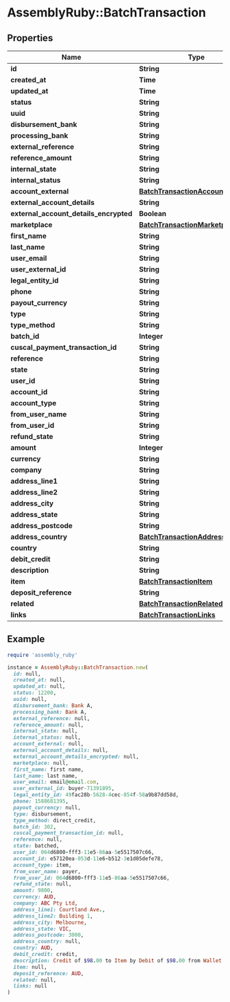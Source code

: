 # AssemblyRuby::BatchTransaction

## Properties

| Name | Type | Description | Notes |
| ---- | ---- | ----------- | ----- |
| **id** | **String** |  | [optional] |
| **created_at** | **Time** |  | [optional] |
| **updated_at** | **Time** |  | [optional] |
| **status** | **String** |  | [optional] |
| **uuid** | **String** |  | [optional] |
| **disbursement_bank** | **String** |  | [optional] |
| **processing_bank** | **String** |  | [optional] |
| **external_reference** | **String** |  | [optional] |
| **reference_amount** | **String** |  | [optional] |
| **internal_state** | **String** |  | [optional] |
| **internal_status** | **String** |  | [optional] |
| **account_external** | [**BatchTransactionAccountExternal**](BatchTransactionAccountExternal.md) |  | [optional] |
| **external_account_details** | **String** |  | [optional] |
| **external_account_details_encrypted** | **Boolean** |  | [optional] |
| **marketplace** | [**BatchTransactionMarketplace**](BatchTransactionMarketplace.md) |  | [optional] |
| **first_name** | **String** |  | [optional] |
| **last_name** | **String** |  | [optional] |
| **user_email** | **String** |  | [optional] |
| **user_external_id** | **String** |  | [optional] |
| **legal_entity_id** | **String** |  | [optional] |
| **phone** | **String** |  | [optional] |
| **payout_currency** | **String** |  | [optional] |
| **type** | **String** |  | [optional] |
| **type_method** | **String** |  | [optional] |
| **batch_id** | **Integer** |  | [optional] |
| **cuscal_payment_transaction_id** | **String** |  | [optional] |
| **reference** | **String** |  | [optional] |
| **state** | **String** |  | [optional] |
| **user_id** | **String** |  | [optional] |
| **account_id** | **String** |  | [optional] |
| **account_type** | **String** |  | [optional] |
| **from_user_name** | **String** |  | [optional] |
| **from_user_id** | **String** |  | [optional] |
| **refund_state** | **String** |  | [optional] |
| **amount** | **Integer** |  | [optional] |
| **currency** | **String** |  | [optional] |
| **company** | **String** |  | [optional] |
| **address_line1** | **String** |  | [optional] |
| **address_line2** | **String** |  | [optional] |
| **address_city** | **String** |  | [optional] |
| **address_state** | **String** |  | [optional] |
| **address_postcode** | **String** |  | [optional] |
| **address_country** | [**BatchTransactionAddressCountry**](BatchTransactionAddressCountry.md) |  | [optional] |
| **country** | **String** |  | [optional] |
| **debit_credit** | **String** |  | [optional] |
| **description** | **String** |  | [optional] |
| **item** | [**BatchTransactionItem**](BatchTransactionItem.md) |  | [optional] |
| **deposit_reference** | **String** |  | [optional] |
| **related** | [**BatchTransactionRelated**](BatchTransactionRelated.md) |  | [optional] |
| **links** | [**BatchTransactionLinks**](BatchTransactionLinks.md) |  | [optional] |

## Example

```ruby
require 'assembly_ruby'

instance = AssemblyRuby::BatchTransaction.new(
  id: null,
  created_at: null,
  updated_at: null,
  status: 12200,
  uuid: null,
  disbursement_bank: Bank A,
  processing_bank: Bank A,
  external_reference: null,
  reference_amount: null,
  internal_state: null,
  internal_status: null,
  account_external: null,
  external_account_details: null,
  external_account_details_encrypted: null,
  marketplace: null,
  first_name: first name,
  last_name: last name,
  user_email: email@email.com,
  user_external_id: buyer-71391895,
  legal_entity_id: 49fac28b-5628-4cec-854f-58a9b87dd58d,
  phone: 1588681395,
  payout_currency: null,
  type: disbursement,
  type_method: direct_credit,
  batch_id: 302,
  cuscal_payment_transaction_id: null,
  reference: null,
  state: batched,
  user_id: 064d6800-fff3-11e5-86aa-5e5517507c66,
  account_id: e57120ea-053d-11e6-b512-3e1d05defe78,
  account_type: item,
  from_user_name: payer,
  from_user_id: 064d6800-fff3-11e5-86aa-5e5517507c66,
  refund_state: null,
  amount: 9800,
  currency: AUD,
  company: ABC Pty Ltd,
  address_line1: Courtland Ave.,
  address_line2: Building 1,
  address_city: Melbourne,
  address_state: VIC,
  address_postcode: 3000,
  address_country: null,
  country: AUD,
  debit_credit: credit,
  description: Credit of $98.00 to Item by Debit of $98.00 from Wallet Account,
  item: null,
  deposit_reference: AUD,
  related: null,
  links: null
)
```

